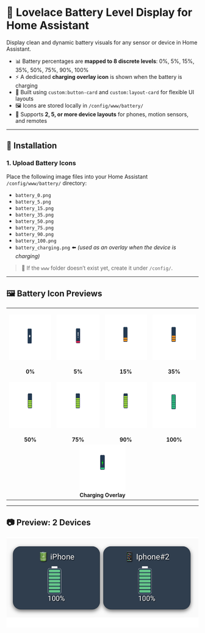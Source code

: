 # 🔋 Lovelace Battery Level Display for Home Assistant

Display clean and dynamic battery visuals for any sensor or device in Home Assistant.

- 📊 Battery percentages are **mapped to 8 discrete levels**: 0%, 5%, 15%, 35%, 50%, 75%, 90%, 100%  
- ⚡ A dedicated **charging overlay icon** is shown when the battery is charging  
- 🧱 Built using `custom:button-card` and `custom:layout-card` for flexible UI layouts  
- 🖼️ Icons are stored locally in `/config/www/battery/`  
- 📱 Supports **2, 5, or more device layouts** for phones, motion sensors, and remotes

---

## 🔧 Installation

### 1. Upload Battery Icons

Place the following image files into your Home Assistant `/config/www/battery/` directory:

- `battery_0.png`  
- `battery_5.png`  
- `battery_15.png`  
- `battery_35.png`  
- `battery_50.png`  
- `battery_75.png`  
- `battery_90.png`  
- `battery_100.png`  
- `battery_charging.png` ⬅️ _(used as an overlay when the device is charging)_

> 📂 If the `www` folder doesn’t exist yet, create it under `/config/`.

---

## 🖼️ Battery Icon Previews

<table>
  <tr>
    <td width="150" height="150" align="center"><img src="www/battery/battery_0.png" width="120" height="120"/></td>
    <td width="150" height="150" align="center"><img src="www/battery/battery_5.png" width="120" height="120"/></td>
    <td width="150" height="150" align="center"><img src="www/battery/battery_15.png" width="120" height="120"/></td>
    <td width="150" height="150" align="center"><img src="www/battery/battery_35.png" width="120" height="120"/></td>
  </tr>
  <tr>
    <td align="center"><strong>0%</strong></td>
    <td align="center"><strong>5%</strong></td>
    <td align="center"><strong>15%</strong></td>
    <td align="center"><strong>35%</strong></td>
  </tr>
  <tr>
    <td width="150" height="150" align="center"><img src="www/battery/battery_50.png" width="120" height="120"/></td>
    <td width="150" height="150" align="center"><img src="www/battery/battery_75.png" width="120" height="120"/></td>
    <td width="150" height="150" align="center"><img src="www/battery/battery_90.png" width="120" height="120"/></td>
    <td width="150" height="150" align="center"><img src="www/battery/battery_100.png" width="120" height="120"/></td>
  </tr>
  <tr>
    <td align="center"><strong>50%</strong></td>
    <td align="center"><strong>75%</strong></td>
    <td align="center"><strong>90%</strong></td>
    <td align="center"><strong>100%</strong></td>
  </tr>
  <tr>
    <td colspan="4" align="center">
      <img src="www/battery/battery_charging.png" width="120" height="120" /><br />
      <strong>Charging Overlay</strong>
    </td>
  </tr>
</table>

---

## 📷 Preview: 2 Devices

![Battery Preview (2 Devices)](./screenshot.png)
